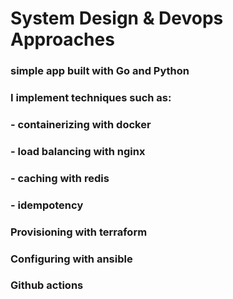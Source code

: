 #  System Design & Devops Approaches
### simple app built with Go and Python

### I implement techniques such as:
### - containerizing with docker
### - load balancing with nginx
### - caching with redis
### - idempotency
### Provisioning with terraform
### Configuring with ansible
### Github actions